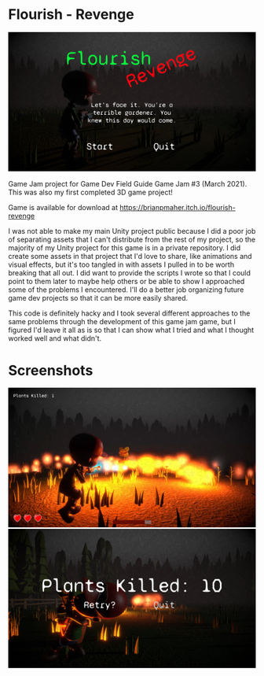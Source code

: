 # Flourish - Revenge

![TitleScreen](./Screenshots/TitleScreen.png)

Game Jam project for Game Dev Field Guide Game Jam #3 (March 2021).  This was also my first completed 3D game project!

Game is available for download at https://brianpmaher.itch.io/flourish-revenge

I was not able to make my main Unity project public because I did a poor job of separating assets that I can't distribute from the rest of my project, so the majority of my Unity project for this game is in a private repository.  I did create some assets in that project that I'd love to share, like animations and visual effects, but it's too tangled in with assets I pulled in to be worth breaking that all out.  I did want to provide the scripts I wrote so that I could point to them later to maybe help others or be able to show I approached some of the problems I encountered.  I'll do a better job organizing future game dev projects so that it can be more easily shared.

This code is definitely hacky and I took several different approaches to the same problems through the development of this game jam game, but I figured I'd leave it all as is so that I can show what I tried and what I thought worked well and what didn't.

# Screenshots

![Action](./Screenshots/Action.png)
![GameOver](./Screenshots/GameOver.png)
